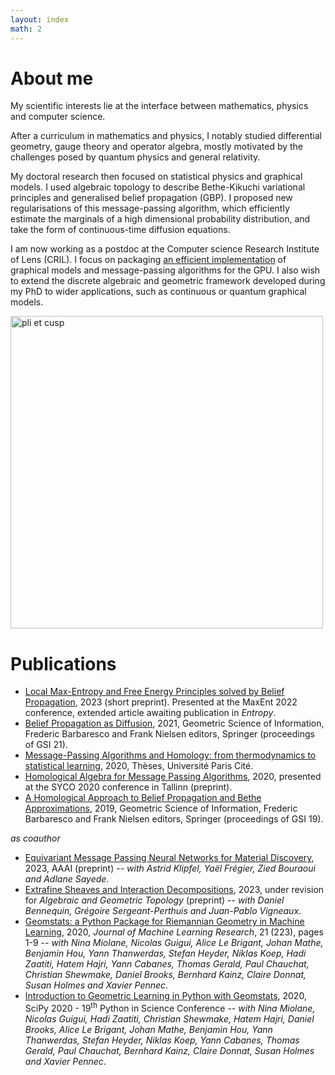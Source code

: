 ```yaml
---
layout: index
math: 2
---
```



# About me

My scientific interests lie at the interface between 
mathematics, physics and computer science. 

After a curriculum in mathematics and physics, 
I notably studied differential geometry, gauge theory and operator algebra, 
mostly motivated by the challenges posed by quantum physics and general relativity. 

My doctoral research then focused on statistical physics and 
graphical models. I used algebraic topology
to describe Bethe-Kikuchi variational 
principles and generalised belief propagation (GBP).
I proposed new regularisations of this message-passing algorithm, which efficiently estimate the marginals of a high dimensional probability distribution, and 
take the form of continuous-time diffusion equations.

I am now working as a postdoc at the Computer science Research Institute of Lens (CRIL). I focus on packaging [an efficient implementation][topos] of
graphical models and message-passing algorithms for the GPU. 
I also wish to extend the discrete algebraic and geometric framework 
developed during my PhD to wider applications, such as continuous or quantum graphical models.

<img src="bp/assets/pli.jpg"
    width="500px"
    alt="pli et cusp"> 


# Publications

- [Local Max-Entropy and Free Energy Principles solved by Belief Propagation][maxent], 2023 (short preprint). Presented at the MaxEnt 2022 conference, extended article awaiting publication in _Entropy_.
- [Belief Propagation as Diffusion][gsi21], 2021, Geometric Science of Information, Frederic Barbaresco and Frank Nielsen editors, Springer (proceedings of GSI 21).
- [Message-Passing Algorithms and Homology: from thermodynamics to statistical learning][arxiv-phd], 2020, Thèses, Université Paris Cité.
- [Homological Algebra for Message Passing Algorithms][syco20], 2020, 
presented at the SYCO 2020 conference in Tallinn (preprint).
- [A Homological Approach to Belief Propagation and Bethe Approximations][gsi19], 2019, Geometric Science of Information, Frederic Barbaresco and Frank Nielsen editors, Springer (proceedings of GSI 19).

_as coauthor_ 

- [Equivariant Message Passing Neural Networks for Material Discovery][a3i], 2023, AAAI (preprint) 
-- _with Astrid Klipfel, Yaël Frégier, Zied Bouraoui and Adlane Sayede_.
- [Extrafine Sheaves and Interaction Decompositions][agt], 
2023, under revision for _Algebraic and Geometric Topology_ (preprint)
-- _with Daniel Bennequin, Grégoire Sergeant-Perthuis and Juan-Pablo Vigneaux_.
- [Geomstats: a Python Package for Riemannian Geometry in Machine Learning][geomstats-jmlr], 2020, _Journal of Machine Learning Research_, 21 (223), pages 1-9 -- _with Nina Miolane, Nicolas Guigui, Alice Le Brigant, Johan Mathe, Benjamin Hou, Yann Thanwerdas, Stefan Heyder, Niklas Koep, Hadi Zaatiti, Hatem Hajri, Yann Cabanes, Thomas Gerald, Paul Chauchat, Christian Shewmake, Daniel Brooks, Bernhard Kainz, Claire Donnat, Susan Holmes and Xavier Pennec_.
- [Introduction to Geometric Learning in Python with Geomstats][geomstats-scipy], 2020, SciPy 2020 - 19<sup>th</sup> Python in Science Conference -- _with Nina Miolane, Nicolas Guigui, Hadi Zaatiti, Christian Shewmake, Hatem Hajri, Daniel Brooks, Alice Le Brigant, Johan Mathe, Benjamin Hou, Yann Thanwerdas, Stefan Heyder, Niklas Koep, Yann Cabanes, Thomas Gerald, Paul Chauchat, Bernhard Kainz, Claire Donnat, Susan Holmes and Xavier Pennec_.

[maxent]:https://arxiv.org/abs/2207.00841
[gsi21]:https://arxiv.org/abs/2107.12230
[syco20]:/assets/bib/Peltre-Homological_Algebra_for_Message_Passing_Algorithms.pdf
[gsi19]:https://arxiv.org/abs/1903.06088

[phd]:assets/bib/Peltre-Message_Passing_Algorithms_and_Homology.pdf
[arxiv-phd]:https://arxiv.org/abs/2009.11631

[a3i]:https://404
[agt]:https://arxiv.org/abs/2009.12646
[geomstats-jmlr]:https://www.jmlr.org/papers/volume21/19-027/19-027.pdf
[geomstats-scipy]:https://hal.inria.fr/hal-02908006/

[geomstats]:https://github.com/geomstats/geomstats

[revert]:https://revert-project.org
[topos]:https://github.com/opeltre/topos
